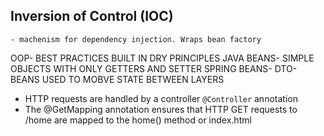 ## Inversion of Control (IOC)
    - machenism for dependency injection. Wraps bean factory
OOP- BEST PRACTICES BUILT IN
DRY PRINCIPLES
JAVA BEANS- SIMPLE OBJECTS WITH ONLY GETTERS AND SETTER
SPRING BEANS-
DTO- BEANS USED TO MOBVE STATE BETWEEN LAYERS

- HTTP requests are handled by a controller
` @Controller ` annotation 
- The @GetMapping annotation ensures that HTTP GET requests to /home are mapped to the home() method or index.html